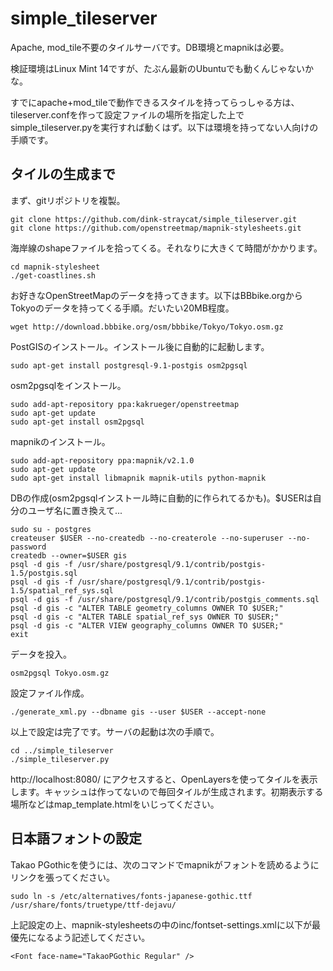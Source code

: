 simple_tileserver
=================

Apache, mod_tile不要のタイルサーバです。DB環境とmapnikは必要。

検証環境はLinux Mint 14ですが、たぶん最新のUbuntuでも動くんじゃないかな。

すでにapache+mod_tileで動作できるスタイルを持ってらっしゃる方は、tileserver.confを作って設定ファイルの場所を指定した上でsimple_tileserver.pyを実行すれば動くはず。以下は環境を持ってない人向けの手順です。


## タイルの生成まで

まず、gitリポジトリを複製。

    git clone https://github.com/dink-straycat/simple_tileserver.git
    git clone https://github.com/openstreetmap/mapnik-stylesheets.git

海岸線のshapeファイルを拾ってくる。それなりに大きくて時間がかかります。

    cd mapnik-stylesheet
    ./get-coastlines.sh

お好きなOpenStreetMapのデータを持ってきます。以下はBBbike.orgからTokyoのデータを持ってくる手順。だいたい20MB程度。

    wget http://download.bbbike.org/osm/bbbike/Tokyo/Tokyo.osm.gz

PostGISのインストール。インストール後に自動的に起動します。

    sudo apt-get install postgresql-9.1-postgis osm2pgsql

osm2pgsqlをインストール。

    sudo add-apt-repository ppa:kakrueger/openstreetmap
    sudo apt-get update
    sudo apt-get install osm2pgsql

mapnikのインストール。

    sudo add-apt-repository ppa:mapnik/v2.1.0
    sudo apt-get update
    sudo apt-get install libmapnik mapnik-utils python-mapnik

DBの作成(osm2pgsqlインストール時に自動的に作られてるかも)。$USERは自分のユーザ名に置き換えて...

    sudo su - postgres
    createuser $USER --no-createdb --no-createrole --no-superuser --no-password
    createdb --owner=$USER gis
    psql -d gis -f /usr/share/postgresql/9.1/contrib/postgis-1.5/postgis.sql
    psql -d gis -f /usr/share/postgresql/9.1/contrib/postgis-1.5/spatial_ref_sys.sql
    psql -d gis -f /usr/share/postgresql/9.1/contrib/postgis_comments.sql
    psql -d gis -c "ALTER TABLE geometry_columns OWNER TO $USER;"
    psql -d gis -c "ALTER TABLE spatial_ref_sys OWNER TO $USER;"
    psql -d gis -c "ALTER VIEW geography_columns OWNER TO $USER;"
    exit

データを投入。

    osm2pgsql Tokyo.osm.gz

設定ファイル作成。

    ./generate_xml.py --dbname gis --user $USER --accept-none

以上で設定は完了です。サーバの起動は次の手順で。

    cd ../simple_tileserver
    ./simple_tileserver.py

http://localhost:8080/ にアクセスすると、OpenLayersを使ってタイルを表示します。キャッシュは作ってないので毎回タイルが生成されます。初期表示する場所などはmap_template.htmlをいじってください。

## 日本語フォントの設定

Takao PGothicを使うには、次のコマンドでmapnikがフォントを読めるようにリンクを張ってください。

    sudo ln -s /etc/alternatives/fonts-japanese-gothic.ttf /usr/share/fonts/truetype/ttf-dejavu/

上記設定の上、mapnik-stylesheetsの中のinc/fontset-settings.xmlに以下が最優先になるよう記述してください。

    <Font face-name="TakaoPGothic Regular" /> 

